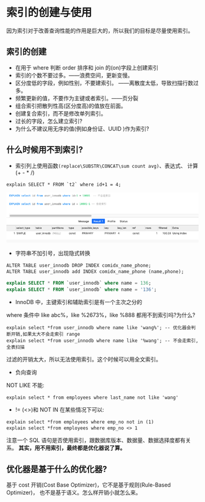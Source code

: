# 索引的创建与使用

因为索引对于改善查询性能的作用是巨大的，所以我们的目标是尽量使用索引。

## 索引的创建

- 在用于 where 判断 order 排序和 join 的(on)字段上创建索引
- 索引的个数不要过多。——浪费空间，更新变慢。
- 区分度低的字段，例如性别，不要建索引。 ——离散度太低，导致扫描行数过多。
- 频繁更新的值，不要作为主键或者索引。——页分裂
- 组合索引把散列性高(区分度高)的值放在前面。
- 创建复合索引，而不是修改单列索引。
- 过长的字段，怎么建立索引?
- 为什么不建议用无序的值(例如身份证、UUID )作为索引?

## 什么时候用不到索引?

- 索引列上使用函数`(replace\SUBSTR\CONCAT\sum count avg)`、表达式、 计算(+ - * /)

```
explain SELECT * FROM `t2` where id+1 = 4;
```

![image-20200315160924639](assets/image-20200315160924639.png)

- 字符串不加引号，出现隐式转换

```
ALTER TABLE user_innodb DROP INDEX comidx_name_phone;
ALTER TABLE user_innodb add INDEX comidx_name_phone (name,phone);
```

```sql
explain SELECT * FROM `user_innodb` where name = 136;
explain SELECT * FROM `user_innodb` where name = '136';
```

- InnoDB 中，主键索引和辅助索引是有一个主次之分的

where 条件中 like abc%，like %2673%，like %888 都用不到索引吗?为什么?

```
explain select *from user_innodb where name like 'wang%'; -- 优化器会判断开销,如果太大不会走索引 range
explain select *from user_innodb where name like '%wang'; -- 不会走索引,全表扫描
```

过滤的开销太大，所以无法使用索引。这个时候可以用全文索引。

- 负向查询

NOT LIKE 不能:

````
explain select * from employees where last_name not like 'wang'
````

- != (<>)和 NOT IN 在某些情况下可以:

```
explain select *from employees where emp_no not in (1) 
explain select *from employees where emp_no <> 1
```

注意一个 SQL 语句是否使用索引，跟数据库版本、数据量、数据选择度都有关系。
**其实，用不用索引，最终都是优化器说了算。**

## 优化器是基于什么的优化器?

基于 cost 开销(Cost Base Optimizer)，它不是基于规则(Rule-Based Optimizer)，
也不是基于语义。怎么样开销小就怎么来。